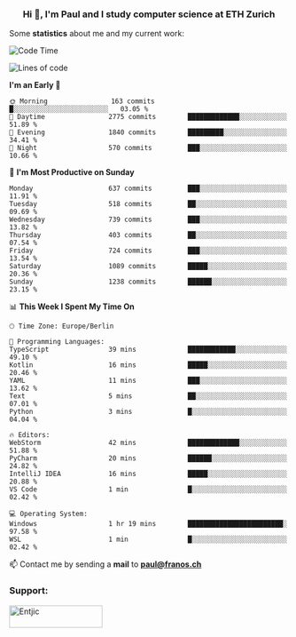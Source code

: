 <h3 align="center">Hi 👋, I'm Paul and I study computer science at ETH Zurich</h3>


Some **statistics** about me and my current work:

<!--START_SECTION:waka-->
![Code Time](http://img.shields.io/badge/Code%20Time-1%2C578%20hrs%201%20min-blue)

![Lines of code](https://img.shields.io/badge/From%20Hello%20World%20I%27ve%20Written-2.8%20million%20lines%20of%20code-blue)

**I'm an Early 🐤** 

```text
🌞 Morning                163 commits         █░░░░░░░░░░░░░░░░░░░░░░░░   03.05 % 
🌆 Daytime                2775 commits        █████████████░░░░░░░░░░░░   51.89 % 
🌃 Evening                1840 commits        █████████░░░░░░░░░░░░░░░░   34.41 % 
🌙 Night                  570 commits         ███░░░░░░░░░░░░░░░░░░░░░░   10.66 % 
```
📅 **I'm Most Productive on Sunday** 

```text
Monday                   637 commits         ███░░░░░░░░░░░░░░░░░░░░░░   11.91 % 
Tuesday                  518 commits         ██░░░░░░░░░░░░░░░░░░░░░░░   09.69 % 
Wednesday                739 commits         ███░░░░░░░░░░░░░░░░░░░░░░   13.82 % 
Thursday                 403 commits         ██░░░░░░░░░░░░░░░░░░░░░░░   07.54 % 
Friday                   724 commits         ███░░░░░░░░░░░░░░░░░░░░░░   13.54 % 
Saturday                 1089 commits        █████░░░░░░░░░░░░░░░░░░░░   20.36 % 
Sunday                   1238 commits        ██████░░░░░░░░░░░░░░░░░░░   23.15 % 
```


📊 **This Week I Spent My Time On** 

```text
🕑︎ Time Zone: Europe/Berlin

💬 Programming Languages: 
TypeScript               39 mins             ████████████░░░░░░░░░░░░░   49.10 % 
Kotlin                   16 mins             █████░░░░░░░░░░░░░░░░░░░░   20.46 % 
YAML                     11 mins             ███░░░░░░░░░░░░░░░░░░░░░░   13.62 % 
Text                     5 mins              ██░░░░░░░░░░░░░░░░░░░░░░░   07.01 % 
Python                   3 mins              █░░░░░░░░░░░░░░░░░░░░░░░░   04.04 % 

🔥 Editors: 
WebStorm                 42 mins             █████████████░░░░░░░░░░░░   51.88 % 
PyCharm                  20 mins             ██████░░░░░░░░░░░░░░░░░░░   24.82 % 
IntelliJ IDEA            16 mins             █████░░░░░░░░░░░░░░░░░░░░   20.88 % 
VS Code                  1 min               █░░░░░░░░░░░░░░░░░░░░░░░░   02.42 % 

💻 Operating System: 
Windows                  1 hr 19 mins        ████████████████████████░   97.58 % 
WSL                      1 min               █░░░░░░░░░░░░░░░░░░░░░░░░   02.42 % 
```


<!--END_SECTION:waka-->

📫 Contact me by sending a **mail** to **paul@franos.ch**

<h3 align="left">Support:</h3>
<p><a href="https://ko-fi.com/Entjic"> <img align="left" src="https://cdn.ko-fi.com/cdn/kofi3.png?v=3" height="40" width="168" alt="Entjic" /></a></p>
